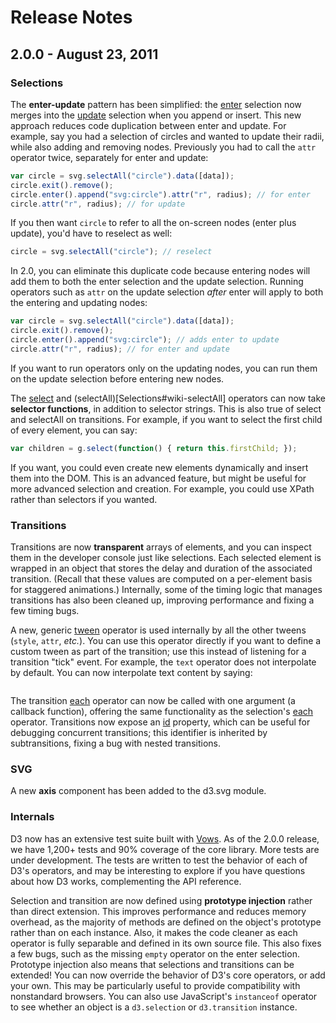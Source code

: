 # Release Notes

## 2.0.0 - August 23, 2011

### Selections

The **enter-update** pattern has been simplified: the [enter](Selections#wiki-enter) selection now merges into the [update](Selections#wiki-data) selection when you append or insert. This new approach reduces code duplication between enter and update. For example, say you had a selection of circles and wanted to update their radii, while also adding and removing nodes. Previously you had to call the `attr` operator twice, separately for enter and update:

```javascript
var circle = svg.selectAll("circle").data([data]);
circle.exit().remove();
circle.enter().append("svg:circle").attr("r", radius); // for enter
circle.attr("r", radius); // for update
```

If you then want `circle` to refer to all the on-screen nodes (enter plus update), you'd have to reselect as well:

```javascript
circle = svg.selectAll("circle"); // reselect
```

In 2.0, you can eliminate this duplicate code because entering nodes will add them to both the enter selection and the update selection. Running operators such as `attr` on the update selection *after* enter will apply to both the entering and updating nodes:

```javascript
var circle = svg.selectAll("circle").data([data]);
circle.exit().remove();
circle.enter().append("svg:circle"); // adds enter to update
circle.attr("r", radius); // for enter and update
```

If you want to run operators only on the updating nodes, you can run them on the update selection before entering new nodes.

The [select](Selections#wiki-select) and (selectAll)[Selections#wiki-selectAll] operators can now take **selector functions**, in addition to selector strings. This is also true of select and selectAll on transitions. For example, if you want to select the first child of every element, you can say:

```javascript
var children = g.select(function() { return this.firstChild; });
```

If you want, you could even create new elements dynamically and insert them into the DOM. This is an advanced feature, but might be useful for more advanced selection and creation. For example, you could use XPath rather than selectors if you wanted.

### Transitions

Transitions are now **transparent** arrays of elements, and you can inspect them in the developer console just like selections. Each selected element is wrapped in an object that stores the delay and duration of the associated transition. (Recall that these values are computed on a per-element basis for staggered animations.) Internally, some of the timing logic that manages transitions has also been cleaned up, improving performance and fixing a few timing bugs.

A new, generic [tween](Transitions#wiki-tween) operator is used internally by all the other tweens (`style`, `attr`, *etc.*). You can use this operator directly if you want to define a custom tween as part of the transition; use this instead of listening for a transition "tick" event. For example, the `text` operator does not interpolate by default. You can now interpolate text content by saying:

```javascript

```

The transition [each](Transitions#wiki-each) operator can now be called with one argument (a callback function), offering the same functionality as the selection's [each](Selections#wiki-each) operator. Transitions now expose an [id](Transitions#wiki-id) property, which can be useful for debugging concurrent transitions; this identifier is inherited by subtransitions, fixing a bug with nested transitions.

### SVG

A new **axis** component has been added to the d3.svg module.

### Internals

D3 now has an extensive test suite built with [Vows](http://vowsjs.org). As of the 2.0.0 release, we have 1,200+ tests and 90% coverage of the core library. More tests are under development. The tests are written to test the behavior of each of D3's operators, and may be interesting to explore if you have questions about how D3 works, complementing the API reference.

Selection and transition are now defined using **prototype injection** rather than direct extension. This improves performance and reduces memory overhead, as the majority of methods are defined on the object's prototype rather than on each instance. Also, it makes the code cleaner as each operator is fully separable and defined in its own source file. This also fixes a few bugs, such as the missing `empty` operator on the enter selection. Prototype injection also means that selections and transitions can be extended! You can now override the behavior of D3's core operators, or add your own. This may be particularly useful to provide compatibility with nonstandard browsers. You can also use JavaScript's `instanceof` operator to see whether an object is a `d3.selection` or `d3.transition` instance.
